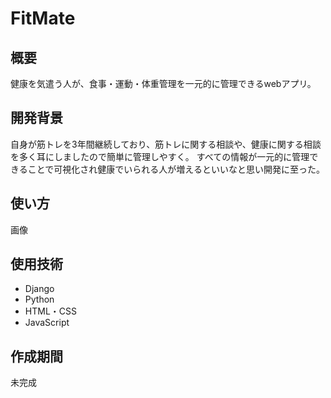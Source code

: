 # FitMate

## 概要
健康を気遣う人が、食事・運動・体重管理を一元的に管理できるwebアプリ。

## 開発背景
自身が筋トレを3年間継続しており、筋トレに関する相談や、健康に関する相談を多く耳にしましたので簡単に管理しやすく。
すべての情報が一元的に管理できることで可視化され健康でいられる人が増えるといいなと思い開発に至った。

## 使い方
画像


## 使用技術
* Django
* Python
* HTML・CSS
* JavaScript


## 作成期間
未完成
